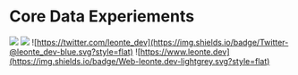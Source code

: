 # Core Data Experiements
![](https://img.shields.io/badge/iOS-13.0+-red.svg)
![](https://img.shields.io/badge/Swift-5.1-brightgreen.svg)
![https://twitter.com/leonte_dev](https://img.shields.io/badge/Twitter-@leonte_dev-blue.svg?style=flat)
![https://www.leonte.dev](https://img.shields.io/badge/Web-leonte.dev-lightgrey.svg?style=flat)
